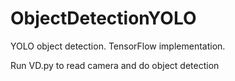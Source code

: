 # ObjectDetectionYOLO

YOLO object detection. TensorFlow implementation.

Run VD.py to read camera and do object detection
